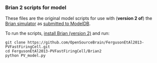 ### Brian 2 scripts for model

These files are the original model scripts for use with (**version 2 of**) the [Brian simulator](http://briansimulator.org/) as [submitted to ModelDB](http://senselab.med.yale.edu/ModelDB/showmodel.cshtml?model=182843).

To run the scripts, [install Brian (version 2)](http://brian.readthedocs.org/en/latest/installation.html) and run:

    git clone https://github.com/OpenSourceBrain/FergusonEtAl2013-PVFastFiringCell.git
    cd FergusonEtAl2013-PVFastFiringCell/Brian2
    python PV_model.py

